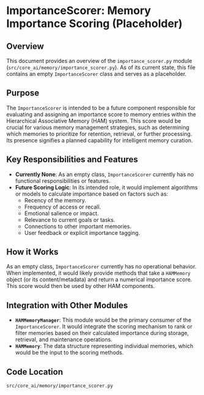 # ImportanceScorer: Memory Importance Scoring (Placeholder)

## Overview

This document provides an overview of the `importance_scorer.py` module (`src/core_ai/memory/importance_scorer.py`). As of its current state, this file contains an empty `ImportanceScorer` class and serves as a placeholder.

## Purpose

The `ImportanceScorer` is intended to be a future component responsible for evaluating and assigning an importance score to memory entries within the Hierarchical Associative Memory (HAM) system. This score would be crucial for various memory management strategies, such as determining which memories to prioritize for retention, retrieval, or further processing. Its presence signifies a planned capability for intelligent memory curation.

## Key Responsibilities and Features

*   **Currently None**: As an empty class, `ImportanceScorer` currently has no functional responsibilities or features.
*   **Future Scoring Logic**: In its intended role, it would implement algorithms or models to calculate importance based on factors such as:
    *   Recency of the memory.
    *   Frequency of access or recall.
    *   Emotional salience or impact.
    *   Relevance to current goals or tasks.
    *   Connections to other important memories.
    *   User feedback or explicit importance tagging.

## How it Works

As an empty class, `ImportanceScorer` currently has no operational behavior. When implemented, it would likely provide methods that take a `HAMMemory` object (or its content/metadata) and return a numerical importance score. This score would then be used by other HAM components.

## Integration with Other Modules

*   **`HAMMemoryManager`**: This module would be the primary consumer of the `ImportanceScorer`. It would integrate the scoring mechanism to rank or filter memories based on their calculated importance during storage, retrieval, and maintenance operations.
*   **`HAMMemory`**: The data structure representing individual memories, which would be the input to the scoring methods.

## Code Location

`src/core_ai/memory/importance_scorer.py`